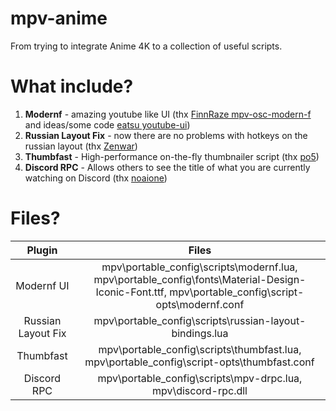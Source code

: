 # mpv-anime

From trying to integrate Anime 4K to a collection of useful scripts.

# What include?
1. <b>Modernf</b> - amazing youtube like UI (thx [FinnRaze mpv-osc-modern-f](https://github.com/FinnRaze/mpv-osc-modern-f/tree/main) and ideas/some code [eatsu youtube-ui](https://github.com/eatsu/mpv-osc-youtube-ui))
2. <b>Russian Layout Fix</b> - now there are no problems with hotkeys on the russian layout (thx [Zenwar](https://github.com/zenwarr/mpv-config/blob/master/scripts/russian-layout-bindings.lua))
3. <b>Thumbfast</b> - High-performance on-the-fly thumbnailer script (thx [po5](https://github.com/po5/thumbfast))
4. <b>Discord RPC</b> - Allows others to see the title of what you are currently watching on Discord (thx [noaione](https://github.com/noaione/mpv-discordRPC))

# Files?
| Plugin | Files |
| :-: | :-: |
| Modernf UI | mpv\portable_config\scripts\modernf.lua, mpv\portable_config\fonts\Material-Design-Iconic-Font.ttf, mpv\portable_config\script-opts\modernf.conf  |
| Russian Layout Fix | mpv\portable_config\scripts\russian-layout-bindings.lua  |
| Thumbfast | mpv\portable_config\scripts\thumbfast.lua, mpv\portable_config\script-opts\thumbfast.conf  |
| Discord RPC | mpv\portable_config\scripts\mpv-drpc.lua, mpv\discord-rpc.dll  |
